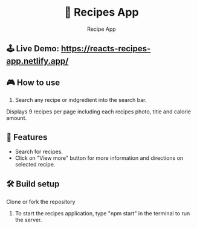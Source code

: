 <h1 align="center">📝	Recipes App</h1>

<p align="center">Recipe App</p>

## 🕹 Live Demo: https://reacts-recipes-app.netlify.app/


## 🎮 How to use
1. Search any recipe or indgredient into the search bar.

Displays 9 recipes per page including each recipes photo, title and calorie amount.

## 🚀 Features
- Search for recipes.
- Click on "View more" button for more information and directions on selected recipe.

## 🛠 Build setup
Clone or fork the repository

1. To start the recipes application, type "npm start" in the terminal to run the server.

